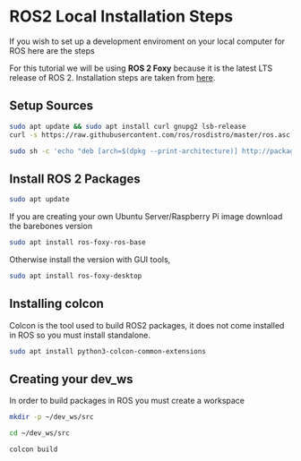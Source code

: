 # ROS2 Local Installation Steps

If you wish to set up a development enviroment on your local computer for ROS here are the steps

For this tutorial we will be using **ROS 2 Foxy** because it is the latest LTS release of ROS 2. Installation steps are taken from [here](https://index.ros.org/doc/ros2/Installation/Foxy/Linux-Install-Debians/).


## Setup Sources
```bash
sudo apt update && sudo apt install curl gnupg2 lsb-release
curl -s https://raw.githubusercontent.com/ros/rosdistro/master/ros.asc | sudo apt-key add -
```

```bash
sudo sh -c 'echo "deb [arch=$(dpkg --print-architecture)] http://packages.ros.org/ros2/ubuntu $(lsb_release -cs) main" > /etc/apt/sources.list.d/ros2-latest.list'
```

## Install ROS 2 Packages
```bash
sudo apt update
```

If you are creating your own Ubuntu Server/Raspberry Pi image download the barebones version
```bash
sudo apt install ros-foxy-ros-base
```
Otherwise install the version with GUI tools,
```bash
sudo apt install ros-foxy-desktop
```

## Installing colcon
Colcon is the tool used to build ROS2 packages, it does not come installed in ROS so you must install standalone.
```bash
sudo apt install python3-colcon-common-extensions
```

## Creating your dev_ws
In order to build packages in ROS you must create a workspace

```bash
mkdir -p ~/dev_ws/src

cd ~/dev_ws/src

colcon build
```
